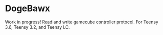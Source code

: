 # DogeBawx
Work in progress! Read and write gamecube controller protocol. For Teensy 3.6, Teensy 3.2, and Teensy LC.
